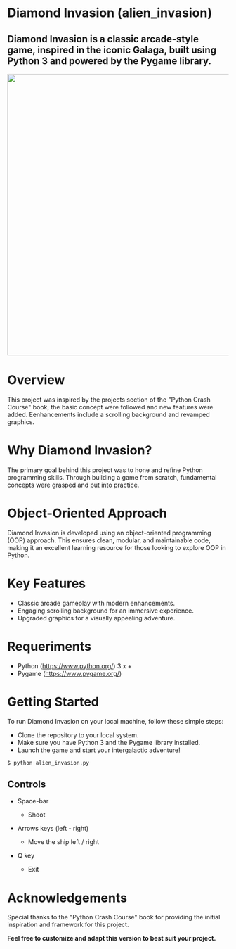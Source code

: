 # Diamond Invasion (alien_invasion)
## Diamond Invasion is a classic arcade-style game, inspired in the iconic Galaga, built using Python 3 and powered by the Pygame library.

<div style="text-align:center">
    <img src="https://github.com/FedeMaguire/alien_invasion/blob/master/images/gameplay%20capture.gif" width=640>
</div>

# Overview
This project was inspired by the projects section of the "Python Crash Course" book, the basic concept were followed and new features were added. Eenhancements include a scrolling background and revamped graphics.

# Why Diamond Invasion?
The primary goal behind this project was to hone and refine Python programming skills. Through building a game from scratch, fundamental concepts were grasped and put into practice.

# Object-Oriented Approach
Diamond Invasion is developed using an object-oriented programming (OOP) approach. This ensures clean, modular, and maintainable code, making it an excellent learning resource for those looking to explore OOP in Python.

# Key Features
- Classic arcade gameplay with modern enhancements.
- Engaging scrolling background for an immersive experience.
- Upgraded graphics for a visually appealing adventure.

<div style="text-align:center">
    <mg src="https://github.com/FedeMaguire/alien_invasion/blob/master/images/Screenshot.jpg?raw=true" width=1200>
</div>

# Requeriments
- Python (https://www.python.org/) 3.x +
- Pygame (https://www.pygame.org/)

# Getting Started
To run Diamond Invasion on your local machine, follow these simple steps:

- Clone the repository to your local system.
- Make sure you have Python 3 and the Pygame library installed.
- Launch the game and start your intergalactic adventure!
```
$ python alien_invasion.py
``` 
## Controls

- Space-bar
  - Shoot

- Arrows keys (left - right)
  - Move the ship left / right

- Q key
  - Exit
  
# Acknowledgements
Special thanks to the "Python Crash Course" book for providing the initial inspiration and framework for this project.

**Feel free to customize and adapt this version to best suit your project.**


